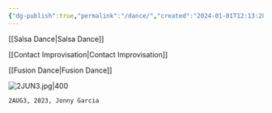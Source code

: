 ```yaml
---
{"dg-publish":true,"permalink":"/dance/","created":"2024-01-01T12:13:28.562-05:00","updated":"2024-01-10T20:51:01.196-05:00"}
---
```



[[Salsa Dance\|Salsa Dance]]

[[Contact Improvisation\|Contact Improvisation]]

[[Fusion Dance\|Fusion Dance]]


![2JUN3.jpg|400](/img/user/MEDIA/2JUN3.jpg)
```
2AUG3, 2023, Jonny Garcia
```